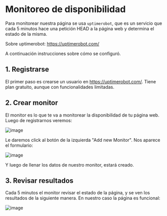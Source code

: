 # Monitoreo de disponibilidad

Para monitorear nuestra página se usa `uptimerobot`, que es un servicio que cada 5 minutos hace una petición HEAD a la página web y determina el estado de la misma.

Sobre uptimerobot: https://uptimerobot.com/

A continuación instrucciones sobre cómo se configuró.

## 1. Registrarse

El primer paso es crearse un usuario en https://uptimerobot.com/. Tiene plan gratuito, aunque con funcionalidades limitadas.

## 2. Crear monitor

El monitor es lo que te va a monitorear la disponibilidad de tu página web. Luego de registrarnos veremos:

![image](https://user-images.githubusercontent.com/46629861/169666939-54f251bf-d3c1-46a1-9c05-b1e3f59967ef.png)

Le daremos click al botón de la izquierda "Add new Monitor". Nos aparece el formulario: 

![image](https://user-images.githubusercontent.com/46629861/169666970-c915b407-b9bd-4c78-a279-c801284b0b8d.png)

Y luego de llenar los datos de nuestro monitor, estará creado.

## 3. Revisar resultados

Cada 5 minutos el monitor revisar el estado de la página, y se ven los resultados de la siguiente manera. En nuestro caso la página es funcional:

![image](https://user-images.githubusercontent.com/46629861/169667018-79e6a2ba-bfd1-42d5-8fd0-35c85e1960b6.png)
